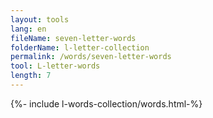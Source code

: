 ```yaml
---
layout: tools
lang: en
fileName: seven-letter-words
folderName: l-letter-collection
permalink: /words/seven-letter-words
tool: L-letter-words
length: 7
---
```

  
{%- include l-words-collection/words.html-%}
